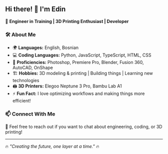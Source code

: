 ## Hi there! 👋 I'm Edin  

🚀 **Engineer in Training | 3D Printing Enthusiast | Developer**  

### 🛠️ About Me  
- 🌍 **Languages:** English, Bosnian  
- 💻 **Coding Languages:** Python, JavaScript, TypeScript, HTML, CSS  
- 🎨 **Proficiencies:** Photoshop, Premiere Pro, Blender, Fusion 360, AutoCAD, OnShape  
- 🏗️ **Hobbies:** 3D modeling & printing | Building things | Learning new technologies  
- 🖨️ **3D Printers:** Elegoo Neptune 3 Pro, Bambu Lab A1  
- ⚡ **Fun Fact:** I love optimizing workflows and making things more efficient!  

### 📫 Connect With Me  
💬 Feel free to reach out if you want to chat about engineering, coding, or 3D printing!  

---

🔥 *"Creating the future, one layer at a time."* 🔥  
